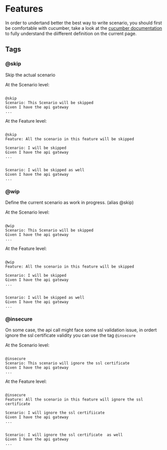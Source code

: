 # Features

In order to undertand better the best way to write scenario, you should first be comfortable with cucumber, take a look at the [cucumber documentation](https://cucumber.io/docs/gherkin/reference/) to fully understand the diifferent definition on the current page.

## Tags

### @skip

Skip the actual scenario

At the Scenario level: 

```gherkin

@skip
Scenario: This Scenario will be skipped
Given I have the api gateway
...
```

At the Feature level: 

```gherkin

@skip
Feature: All the scenario in this feature will be skipped

Scenario: I will be skipped
Given I have the api gateway
...


Scenario: I will be skipped as well
Given I have the api gateway
...
```

### @wip

Define the current scenario as work in progress. (alias @skip)

At the Scenario level: 

```gherkin

@wip
Scenario: This Scenario will be skipped 
Given I have the api gateway
...
```

At the Feature level: 

```gherkin

@wip
Feature: All the scenario in this feature will be skipped

Scenario: I will be skipped
Given I have the api gateway
...


Scenario: I will be skipped as well
Given I have the api gateway
...
```

### @insecure

On some case, the api call might face some ssl validation issue, in ordert ignore the ssl certificate validity you can use the tag `@insecure`

At the Scenario level: 

```gherkin

@insecure
Scenario: This scenario will ignore the ssl certificate
Given I have the api gateway
...
```

At the Feature level: 

```gherkin

@insecure
Feature: All the scenario in this feature will ignore the ssl certificate

Scenario: I will ignore the ssl certifiicate
Given I have the api gateway
...


Scenario: I will ignore the ssl certificate  as well
Given I have the api gateway
...
```

